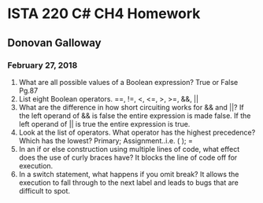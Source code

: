 # ISTA 220 C# CH4 Homework
## Donovan Galloway
### February 27, 2018

1. What are all possible values of a Boolean expression? True or False Pg.87
1. List eight Boolean operators. ==, !=, <, <=, >, >=, &&, ||
1. What are the difference in how short circuiting works for && and ||? If the left operand of && is false the entire expression is made false. If the left operand of || is true the entire expression is true.
1. Look at the list of operators. What operator has the highest precedence? Which has the lowest? Primary; Assignment..i.e. ( ); =
1. In an if or else construction using multiple lines of code, what effect does the use of curly braces have? It blocks the line of code off for execution.
1. In a switch statement, what happens if you omit break? It allows the execution to fall through to the next label and leads to bugs that are difficult to spot.
